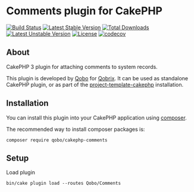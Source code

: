 # Comments plugin for CakePHP

[![Build Status](https://travis-ci.org/QoboLtd/cakephp-comments.svg?branch=master)](https://travis-ci.org/QoboLtd/cakephp-comments)
[![Latest Stable Version](https://poser.pugx.org/qobo/cakephp-comments/v/stable)](https://packagist.org/packages/qobo/cakephp-comments)
[![Total Downloads](https://poser.pugx.org/qobo/cakephp-comments/downloads)](https://packagist.org/packages/qobo/cakephp-comments)
[![Latest Unstable Version](https://poser.pugx.org/qobo/cakephp-comments/v/unstable)](https://packagist.org/packages/qobo/cakephp-comments)
[![License](https://poser.pugx.org/qobo/cakephp-comments/license)](https://packagist.org/packages/qobo/cakephp-comments)
[![codecov](https://codecov.io/gh/QoboLtd/cakephp-comments/branch/master/graph/badge.svg)](https://codecov.io/gh/QoboLtd/cakephp-comments)

## About

CakePHP 3 plugin for attaching comments to system records.

This plugin is developed by [Qobo](https://www.qobo.biz) for [Qobrix](https://qobrix.com).  It can be used as standalone CakePHP plugin, or as part of the [project-template-cakephp](https://github.com/QoboLtd/project-template-cakephp) installation.

## Installation

You can install this plugin into your CakePHP application using [composer](http://getcomposer.org).

The recommended way to install composer packages is:

```
composer require qobo/cakephp-comments
```

## Setup
Load plugin
```
bin/cake plugin load --routes Qobo/Comments
```
